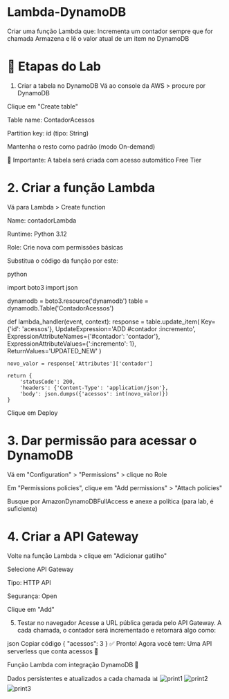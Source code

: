 # Lambda-DynamoDB
Criar uma função Lambda que:  Incrementa um contador sempre que for chamada  Armazena e lê o valor atual de um item no DynamoDB
# 📍 Etapas do Lab
1. Criar a tabela no DynamoDB
Vá ao console da AWS > procure por DynamoDB

Clique em "Create table"

Table name: ContadorAcessos

Partition key: id (tipo: String)

Mantenha o resto como padrão (modo On-demand)

📌 Importante: A tabela será criada com acesso automático Free Tier

# 2. Criar a função Lambda
Vá para Lambda > Create function

Name: contadorLambda

Runtime: Python 3.12

Role: Crie nova com permissões básicas

Substitua o código da função por este:

python

import boto3
import json

dynamodb = boto3.resource('dynamodb')
table = dynamodb.Table('ContadorAcessos')

def lambda_handler(event, context):
    response = table.update_item(
        Key={'id': 'acessos'},
        UpdateExpression='ADD #contador :incremento',
        ExpressionAttributeNames={'#contador': 'contador'},
        ExpressionAttributeValues={':incremento': 1},
        ReturnValues='UPDATED_NEW'
    )
    
    novo_valor = response['Attributes']['contador']
    
    return {
        'statusCode': 200,
        'headers': {'Content-Type': 'application/json'},
        'body': json.dumps({'acessos': int(novo_valor)})
    }
Clique em Deploy

# 3. Dar permissão para acessar o DynamoDB
Vá em "Configuration" > "Permissions" > clique no Role

Em "Permissions policies", clique em "Add permissions" > "Attach policies"

Busque por AmazonDynamoDBFullAccess e anexe a política (para lab, é suficiente)

# 4. Criar a API Gateway
Volte na função Lambda > clique em "Adicionar gatilho"

Selecione API Gateway

Tipo: HTTP API

Segurança: Open

Clique em "Add"

5. Testar no navegador
Acesse a URL pública gerada pelo API Gateway.
A cada chamada, o contador será incrementado e retornará algo como:

json
Copiar código
{
  "acessos": 3
}
✅ Pronto! Agora você tem:
Uma API serverless que conta acessos 🎯

Função Lambda com integração DynamoDB 🧠

Dados persistentes e atualizados a cada chamada 📊
![print1](https://github.com/user-attachments/assets/3b359af7-983c-4857-a050-c23f27632a35)
![print2](https://github.com/user-attachments/assets/9d548bcb-46e6-4309-a947-0c1f77a07705)
![print3](https://github.com/user-attachments/assets/a6437dbd-bf98-4d85-8225-d1939fb3c5f3)


